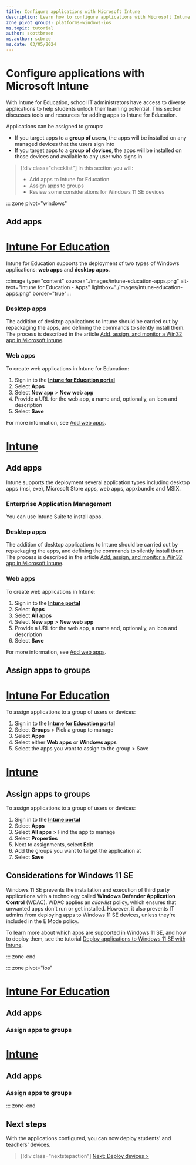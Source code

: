 ```yaml
---
title: Configure applications with Microsoft Intune
description: Learn how to configure applications with Microsoft Intune in preparation for device deployment.
zone_pivot_groups: platforms-windows-ios
ms.topic: tutorial
author: scottbreen
ms.author: scbree
ms.date: 03/05/2024
---
```


# Configure applications with Microsoft Intune

With Intune for Education, school IT administrators have access to diverse applications to help students unlock their learning potential. This section discusses tools and resources for adding apps to Intune for Education.

Applications can be assigned to groups:

- If you target apps to a **group of users**, the apps will be installed on any managed devices that the users sign into
- If you target apps to a **group of devices**, the apps will be installed on those devices and available to any user who signs in

> [!div class="checklist"]
>In this section you will:
>
> - Add apps to Intune for Education
> - Assign apps to groups
> - Review some considerations for Windows 11 SE devices

::: zone pivot="windows"

## Add apps

# [Intune For Education](#tab/intune-for-education)

Intune for Education supports the deployment of two types of Windows applications: **web apps** and **desktop apps**.

:::image type="content" source="./images/intune-education-apps.png" alt-text="Intune for Education - Apps" lightbox="./images/intune-education-apps.png" border="true":::

### Desktop apps

The addition of desktop applications to Intune should be carried out by repackaging the apps, and defining the commands to silently install them. The process is described in the article [Add, assign, and monitor a Win32 app in Microsoft Intune][MEM-1].

### Web apps

To create web applications in Intune for Education:

1. Sign in to the <a href="https://intuneeducation.portal.azure.com/" target="_blank"><b>Intune for Education portal</b></a>
1. Select **Apps**
1. Select **New app** > **New web app**
1. Provide a URL for the web app, a name and, optionally, an icon and description
1. Select **Save**

For more information, see [Add web apps][INT-2].

# [Intune](#tab/intune)

## Add apps

Intune supports the deployment several application types including desktop apps (msi, exe), Microsoft Store apps, web apps, appxbundle and MSIX.

### Enterprise Application Management

You can use Intune Suite to install apps.

### Desktop apps

The addition of desktop applications to Intune should be carried out by repackaging the apps, and defining the commands to silently install them. The process is described in the article [Add, assign, and monitor a Win32 app in Microsoft Intune][MEM-1].

### Web apps

To create web applications in Intune:

1. Sign in to the <a href="https://intune.microsoft.com/" target="_blank"><b>Intune portal</b></a>
1. Select **Apps**
1. Select **All apps**
1. Select **New app** > **New web app**
1. Provide a URL for the web app, a name and, optionally, an icon and description
1. Select **Save**

For more information, see [Add web apps][INT-2].

## Assign apps to groups

# [Intune For Education](#tab/intune-for-education)

To assign applications to a group of users or devices:

1. Sign in to the <a href="https://intuneeducation.portal.azure.com/" target="_blank"><b>Intune for Education portal</b></a>
1. Select **Groups** > Pick a group to manage
1. Select **Apps**
1. Select either **Web apps** or **Windows apps**
1. Select the apps you want to assign to the group > Save

# [Intune](#tab/intune)

## Assign apps to groups

To assign applications to a group of users or devices:

1. Sign in to the <a href="https://intune.microsoft.com/" target="_blank"><b>Intune portal</b></a>
1. Select **Apps**
1. Select **All apps** > Find the app to manage
1. Select **Properties**
1. Next to assignments, select **Edit**
1. Add the groups you want to target the application at
1. Select **Save**

## Considerations for Windows 11 SE

Windows 11 SE prevents the installation and execution of third party applications with a technology called **Windows Defender Application Control** (WDAC).
WDAC applies an *allowlist* policy, which ensures that unwanted apps don't run or get installed. However, it also prevents IT admins from deploying apps to Windows 11 SE devices, unless they're included in the E Mode policy.

To learn more about which apps are supported in Windows 11 SE, and how to deploy them, see the tutorial [Deploy applications to Windows 11 SE with Intune][EDU-1].

::: zone-end

::: zone pivot="ios"

# [Intune For Education](#tab/intune-for-education)

## Add apps

### Assign apps to groups

# [Intune](#tab/intune)

## Add apps

### Assign apps to groups

::: zone-end

## Next steps

With the applications configured, you can now deploy students' and teachers' devices.

> [!div class="nextstepaction"]
> [Next: Deploy devices >](enroll-overview.md)

<!-- Reference links in article -->

[EDU-1]: ../tutorial-deploy-apps-winse/index.md

[MEM-1]: /mem/intune/apps/apps-win32-add

[INT-1]: /intune-education/express-configuration-intune-edu
[INT-2]: /intune-education/add-web-apps-edu